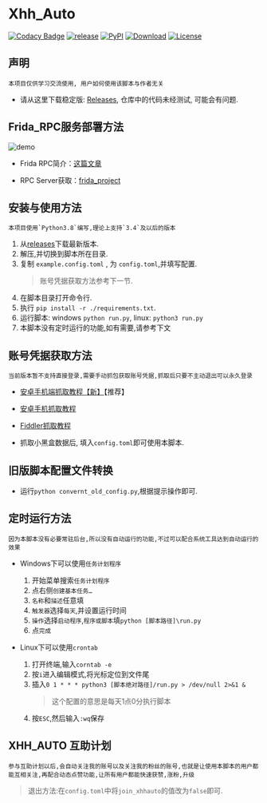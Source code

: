 # Xhh_Auto

[![Codacy Badge][codacy_b]][Codacy] [![release][release_b]][Release] [![PyPI][pypi_v_b]][pypi] [![Download][download_b]][Release] [![License][license_b]][License]

## 声明

    本项目仅供学习交流使用, 用户如何使用该脚本与作者无关

* 请从这里下载稳定版: [Releases][release], 仓库中的代码未经测试, 可能会有问题.

## Frida_RPC服务部署方法

![demo](https://blog.chrxw.com/usr/uploads/2021/11/59198763.png)

* Frida RPC简介：[这篇文章](https://blog.chrxw.com/archives/2021/11/19/1640.html)

* RPC Server获取：[frida_project](https://github.com/chr233/frida_project)

## 安装与使用方法

    本项目使用`Python3.8`编写,理论上支持`3.4`及以后的版本

1. 从[releases][release]下载最新版本.
2. 解压,并切换到脚本所在目录.
3. 复制 `example.config.toml` , 为 `config.toml`,并填写配置.
    > 账号凭据获取方法参考下一节.
4. 在脚本目录打开命令行.
5. 执行 `pip install -r ./requirements.txt`.
6. 运行脚本: windows `python run.py`, linux: `python3 run.py`
7. 本脚本没有定时运行的功能,如有需要,请参考下文

## 账号凭据获取方法

    当前版本暂不支持直接登录,需要手动抓包获取账号凭据,抓取后只要不主动退出可以永久登录

* [安卓手机端抓取教程【新】][jiaocheng1]【推荐】

* [安卓手机抓取教程][jiaocheng2]

* [Fiddler抓取教程][jiaocheng3]

* 抓取小黑盒数据后, 填入`config.toml`即可使用本脚本.

## 旧版脚本配置文件转换

* 运行`python convernt_old_config.py`,根据提示操作即可.

## 定时运行方法

    因为本脚本没有必要常驻后台,所以没有自动运行的功能,不过可以配合系统工具达到自动运行的效果

* Windows下可以使用`任务计划程序`
    1. 开始菜单搜索`任务计划程序`
    2. 点右侧`创建基本任务…`
    3. `名称`和`描述`任意填
    4. `触发器`选择`每天`,并设置运行时间
    5. `操作`选择`启动程序`,`程序或脚本`填`python [脚本路径]\run.py`
    6. 点`完成`

* Linux下可以使用`crontab`
    1. 打开终端,输入`corntab -e`
    2. 按`i`进入编辑模式,将光标定位到文件尾
    3. 插入`0 1 * * * python3 [脚本绝对路径]/run.py > /dev/null 2>&1 &`
        > 这个配置的意思是每天1点0分执行脚本
    4. 按`ESC`,然后输入`:wq`保存

## XHH_AUTO 互助计划

    参与互助计划以后,会自动关注我的账号以及关注我的粉丝的账号,也就是让使用本脚本的用户都能互相关注,再配合动态点赞功能,让所有用户都能快速获赞,涨粉,升级

> 退出方法:在`config.toml`中将`join_xhhauto`的值改为`false`即可.

[codacy_b]: https://app.codacy.com/project/badge/grade/dfb3196838bf4431a8914736f103afeb
[codacy]: https://www.codacy.com/manual/chr233/xhh_auto?utm_source=github.com&amp;utm_medium=referral&amp;utm_content=chr233/xhh_auto&amp;utm_campaign=badge_grade
[download_b]: https://img.shields.io/github/downloads/chr233/xhh_auto/total
[release]: https://github.com/chr233/xhh_auto/releases
[release_b]: https://img.shields.io/github/v/release/chr233/xhh_auto
[license]: https://github.com/chr233/xhh_auto/blob/master/license
[license_b]: https://img.shields.io/github/license/chr233/xhh_auto
[pypi_v_b]: https://img.shields.io/pypi/v/pyxiaoheihe?label=pyxiaoheihe
[pypi]: https://pypi.org/project/pyxiaoheihe/
[jiaocheng1]: https://blog.chrxw.com/archives/2020/08/10/1353.html
[jiaocheng2]: https://blog.chrxw.com/archives/2019/10/19/390.html
[jiaocheng3]: https://blog.chrxw.com/archives/2019/10/20/437.html

